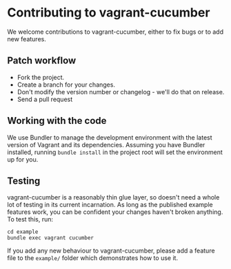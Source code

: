 Contributing to vagrant-cucumber
================================

We welcome contributions to vagrant-cucumber, either to fix bugs or to add new features.

Patch workflow
--------------

 * Fork the project.
 * Create a branch for your changes.
 * Don't modify the version number or changelog - we'll do that on release.
 * Send a pull request


Working with the code
---------------------

We use Bundler to manage the development environment with the latest version of Vagrant and its dependencies.  Assuming you have Bundler installed, running ```bundle install``` in the project root will set the environment up for you.


Testing
-------

vagrant-cucumber is a reasonably thin glue layer, so doesn't need a whole lot of testing in its current incarnation.  As long as the published example features work, you can be confident your changes haven't broken anything.  To test this, run:

```
cd example
bundle exec vagrant cucumber
```

If you add any new behaviour to vagrant-cucumber, please add a feature file to
the ```example/``` folder which demonstrates how to use it.
